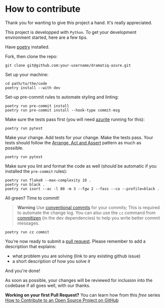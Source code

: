 # How to contribute

Thank you for wanting to give this project a hand. It's really appreciated.

This project is developped with `Python`.
To get your development  environment started, here are a few tips.

Have [poetry](https://python-poetry.org/docs/#installation) installed.

Fork, then clone the repo:

```shell
git clone git@github.com:your-username/dramatiq-azure.git
```

Set up your machine:

```shell
cd path/to/the/code
poetry install --with dev
```

Set-up pre-commit rules to automate styling and linting:

```shell
poetry run pre-commit install
poetry run pre-commit install --hook-type commit-msg
```

Make sure the tests pass first (you will need [azurite](https://github.com/Azure/Azurite) running for this):

```shell
poetry run pytest
```

Make your change. Add tests for your change. Make the tests pass.
Your tests should follow the [Arrange, Act and Assert](https://jamescooke.info/arrange-act-assert-pattern-for-python-developers.html) pattern as much as possible.

```shell
poetry run pytest
```

Make sure you lint and format the code as well (should be automatic if you installed the `pre-commit` rules):

```shell
poetry run flake8 --max-complexity 10 .
poetry run black .
poetry run isort --ac -l 80 -m 3 --fgw 2 --fass --ca --profile=black .
```

All green? Time to commit!

> **Warning**
> Use [conventional commits](https://www.conventionalcommits.org/en/v1.0.0/) for
your commits; This is required to automate the change log. You can also use the `cz` command from [commitizen](https://commitizen-tools.github.io/commitizen/) (in the dev dependencies) to help you write better commit messages.


```shell
poetry run cz commit
```

You're now ready to submit a [pull request](https://github.com/bidossessi/dramatiq-azure/compare).
Please remember to add a description that explains:
- what problem you are solving (link to any existing github issue)
- a short description of how you solve it

And you're done!

As soon as possible, your changes will be reviewed for inclusion into the codebase if all goes well, with our thanks.

**Working on your first Pull Request?** You can learn how from this *free* series [How to Contribute to an Open Source Project on GitHub](https://kcd.im/pull-request)
